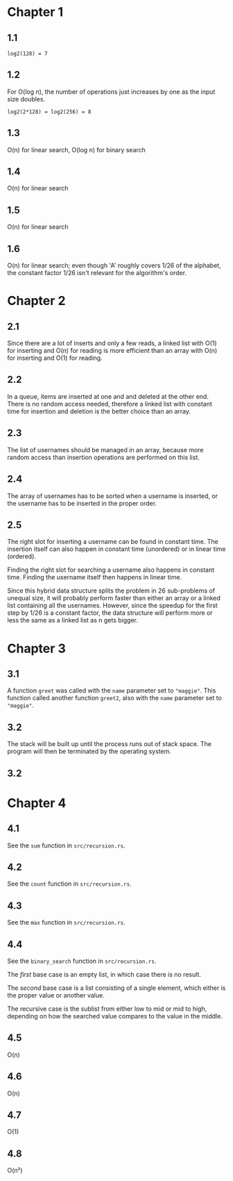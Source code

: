 # Chapter 1

## 1.1

`log2(128) = 7`

## 1.2

For O(log n), the number of operations just increases by one as the input size
doubles.

`log2(2*128) = log2(256) = 8`

## 1.3

O(n) for linear search, O(log n) for binary search

## 1.4

O(n) for linear search

## 1.5

O(n) for linear search

## 1.6

O(n) for linear search; even though 'A' roughly covers 1/26 of the alphabet, the
constant factor 1/26 isn't relevant for the algorithm's order.

# Chapter 2

## 2.1

Since there are a lot of inserts and only a few reads, a linked list with O(1)
for inserting and O(n) for reading is more efficient than an array with O(n) for
inserting and O(1) for reading.

## 2.2

In a queue, items are inserted at one and and deleted at the other end. There is
no random access needed, therefore a linked list with constant time for
insertion and deletion is the better choice than an array.

## 2.3

The list of usernames should be managed in an array, because more random access
than insertion operations are performed on this list.

## 2.4

The array of usernames has to be sorted when a username is inserted, or the
username has to be inserted in the proper order.

## 2.5

The right slot for inserting a username can be found in constant time. The
insertion itself can also happen in constant time (unordered) or in linear time
(ordered).

Finding the right slot for searching a username also happens in constant time.
Finding the username itself then happens in linear time.

Since this hybrid data structure splits the problem in 26 sub-problems of
unequal size, it will probably perform faster than either an array or a linked
list containing all the usernames. However, since the speedup for the first step
by 1/26 is a constant factor, the data structure will perform more or less the
same as a linked list as n gets bigger.

# Chapter 3

## 3.1

A function `greet` was called with the `name` parameter set to `"maggie"`. This
function called another function `greet2`, also with the `name` parameter set to
`"maggie"`.

## 3.2

The stack will be built up until the process runs out of stack space. The
program will then be terminated by the operating system.

## 3.2

# Chapter 4

## 4.1

See the `sum` function in `src/recursion.rs`.

## 4.2

See the `count` function in `src/recursion.rs`.

## 4.3

See the `max` function in `src/recursion.rs`.

## 4.4

See the `binary_search` function in `src/recursion.rs`.

The _first_ base case is an empty list, in which case there is no result.

The _second_ base case is a list consisting of a single element, which either is
the proper value or another value.

The recursive case is the sublist from either low to mid or mid to high,
depending on how the searched value compares to the value in the middle.

## 4.5

O(n)

## 4.6

O(n)

## 4.7

O(1)

## 4.8

O(n²)
